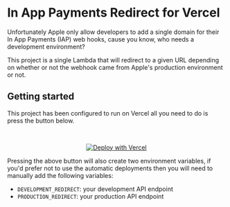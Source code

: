 # In App Payments Redirect for Vercel

Unfortunately Apple only allow developers to add a single domain for their In App Payments (IAP) web hooks, cause you know, who needs a development environment?

This project is a single Lambda that will redirect to a given URL depending on whether or not the webhook came from Apple's production environment or not.

## Getting started

This project has been configured to run on Vercel all you need to do is press the button below.

<div style="text-align: center">
<br />

[![Deploy with Vercel](https://vercel.com/button)](https://vercel.com/new/git/external?repository-url=https%3A%2F%2Fgithub.com%2FFabFit%2Fvercel-iap-redirect&env=PRODUCTION_REDIRECT,DEVELOPMENT_REDIRECT)

</div>

Pressing the above button will also create two environment variables, if you'd prefer not to use the automatic deployments then you will need to manually add the following variables:

- `DEVELOPMENT_REDIRECT`: your development API endpoint
- `PRODUCTION_REDIRECT`: your production API endpoint
